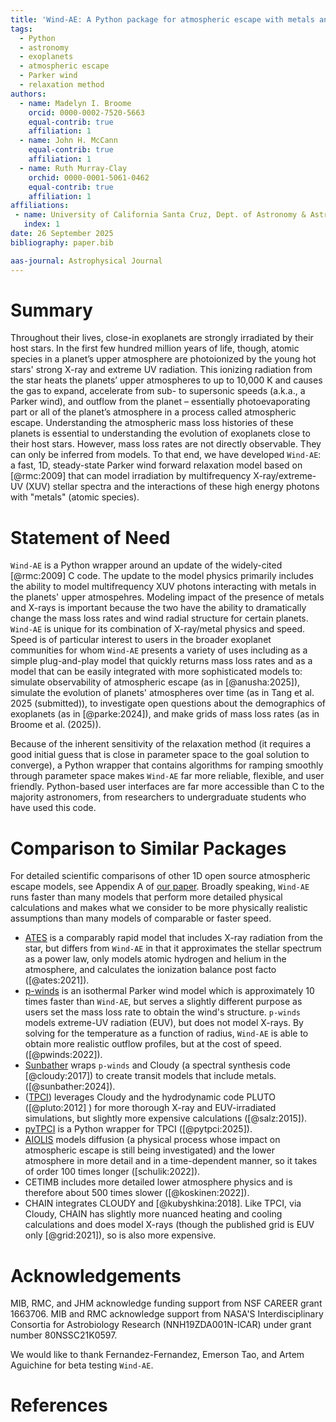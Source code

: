 ```yaml
---
title: 'Wind-AE: A Python package for atmospheric escape with metals and X-rays'
tags:
  - Python
  - astronomy
  - exoplanets
  - atmospheric escape
  - Parker wind
  - relaxation method
authors:
  - name: Madelyn I. Broome
    orcid: 0000-0002-7520-5663
    equal-contrib: true
    affiliation: 1 
  - name: John H. McCann
    equal-contrib: true
    affiliation: 1
  - name: Ruth Murray-Clay
    orchid: 0000-0001-5061-0462
    equal-contrib: true
    affiliation: 1
affiliations:
 - name: University of California Santa Cruz, Dept. of Astronomy & Astrophysics, Santa Cruz, US
   index: 1
date: 26 September 2025
bibliography: paper.bib

aas-journal: Astrophysical Journal
---
```


# Summary
Throughout their lives, close-in exoplanets are strongly irradiated by their host stars. In the first few hundred million years of life, though, atomic species in a planet’s upper atmosphere are photoionized by the young hot stars' strong X-ray and extreme UV radiation. This ionizing radiation from the star heats the planets’ upper atmospheres to up to 10,000 K and causes the gas to expand, accelerate from sub- to supersonic speeds (a.k.a., a Parker wind), and outflow from the planet – essentially photoevaporating part or all of the planet’s atmosphere in a process called atmospheric escape. Understanding the atmospheric mass loss histories of these planets is essential to understanding the evolution of exoplanets close to their host stars. However, mass loss rates are not directly observable. They can only be inferred from models.
To that end, we have developed `Wind-AE`: a fast, 1D, steady-state Parker wind forward relaxation model based on [@rmc:2009] that can model irradiation by multifrequency X-ray/extreme-UV (XUV) stellar spectra and the interactions of these high energy photons with "metals" (atomic species).


# Statement of Need

`Wind-AE` is a Python wrapper around an update of the widely-cited [@rmc:2009] C code. The update to the model physics primarily includes the ability to model multifrequency XUV photons interacting with metals in the planets' upper atmospehres. Modeling impact of the presence of metals and X-rays is important because the two have the ability to dramatically change the mass loss rates and wind radial structure for certain planets. `Wind-AE` is unique for its combination of X-ray/metal physics and speed. Speed is of particular interest to users in the broader exoplanet communities for whom `Wind-AE` presents a variety of uses including as a simple plug-and-play model that quickly returns mass loss rates and as a model that can be easily integrated with more sophisticated models to: simulate observability of atmospheric escape (as in [@anusha:2025]), simulate the evolution of planets' atmospheres over time (as in Tang et al. 2025 (submitted)), to investigate open questions about the demographics of exoplanets (as in [@parke:2024]), and make grids of mass loss rates (as in Broome et al. (2025)).

Because of the inherent sensitivity of the relaxation method (it requires a good initial guess that is close in parameter space to the goal solution to converge), a Python wrapper that contains algorithms for ramping smoothly through parameter space makes `Wind-AE` far more reliable, flexible, and user friendly. Python-based user interfaces are far more accessible than C to the majority astronomers, from researchers to undergraduate students who have used this code.
<!-- `Gala` is an Astropy-affiliated Python package for galactic dynamics. Python
enables wrapping low-level languages (e.g., C) for speed without losing
flexibility or ease-of-use in the user-interface. The API for `Gala` was
designed to provide a class-based and user-friendly interface to fast (C or
Cython-optimized) implementations of common operations such as gravitational
potential and force evaluation, orbit integration, dynamical transformations,
and chaos indicators for nonlinear dynamics. `Gala` also relies heavily on and
interfaces well with the implementations of physical units and astronomical
coordinate systems in the `Astropy` package [@astropy] (`astropy.units` and
`astropy.coordinates`).

`Gala` was designed to be used by both astronomical researchers and by
students in courses on gravitational dynamics or astronomy. It has already been
used in a number of scientific publications [@Pearson:2017] and has also been
used in graduate courses on Galactic dynamics to, e.g., provide interactive
visualizations of textbook material [@Binney:2008]. The combination of speed,
design, and support for Astropy functionality in `Gala` will enable exciting
scientific explorations of forthcoming data releases from the *Gaia* mission
[@gaia] by students and experts alike. -->

<!-- # Verification and Documentation -->

<!-- `orbitize!` implements a full stack of automated testing and documentation building 
practices. We use GitHub Actions to automatically run a suite of unit tests, maintained in [orbitize/tests](https://github.com/sblunt/orbitize/tree/main/tests),
each time code is committed to the public repository or a pull request is opened. The Jupyter notebook
tutorials, maintained in [orbitize/docs/tutorials](https://github.com/sblunt/orbitize/tree/main/docs/tutorials), are also run automatically when a 
pull request to the `main` branch is opened. Documentation is built using `sphinx`, and hosted
on readthedocs.org at [orbitize.info](https://orbitize.readthedocs.io/en/latest/). We also
maintain a set of longer-running tests in [orbitize/tests/end-to-end-tests](https://github.com/sblunt/orbitize/tree/main/tests/end-to-end-tests) that show real
scientific use cases of the code. These tests are not automatically run.

`orbitize!` is documented through API docstrings describing individual functions, which are accessible on [our readthedocs page](https://orbitize.readthedocs.io/en/latest/api.html), a set of [Jupyter notebook tutorials](https://orbitize.readthedocs.io/en/latest/tutorials.html) walking the user through a particular application, a set of [frequently asked questions](https://orbitize.readthedocs.io/en/latest/faq.html),
and an in-progress ["manual"](https://orbitize.readthedocs.io/en/orbitize-manual/manual.html) describing orbit fitting with `orbitize!` from first principles. -->

# Comparison to Similar Packages
For detailed scientific comparisons of other 1D open source atmospheric escape models, see Appendix A of [our paper](). Broadly speaking, `Wind-AE` runs faster than many models that perform more detailed physical calculations and makes what we consider to be more physically realistic assumptions than many models of comparable or faster speed.

- [ATES](https://github.com/AndreaCaldiroli/ATES-Code) is a comparably rapid model that includes X-ray radiation from the star, but differs from `Wind-AE` in that it approximates the stellar spectrum as a power law, only models atomic hydrogen and helium in the atmosphere, and calculates the ionization balance post facto ([@ates:2021]).
- [p-winds](https://github.com/ladsantos/p-winds) is an isothermal Parker wind model which is approximately 10 times faster than `Wind-AE`, but serves a slightly different purpose as users set the mass loss rate to obtain the wind's structure. `p-winds` models extreme-UV radiation (EUV), but does not model X-rays. By solving for the temperature as a function of radius, `Wind-AE` is able to obtain more realistic outflow profiles, but at the cost of speed. ([@pwinds:2022]).
- [Sunbather](https://github.com/antonpannekoek/sunbather) wraps `p-winds` and Cloudy (a spectral synthesis code [@cloudy:2017]) to create transit models that include metals. ([@sunbather:2024]).
- ([TPCI](https://cdsarc.u-strasbg.fr/viz-bin/qcat?J/A+A/576/A21)) leverages Cloudy and the hydrodynamic code PLUTO ([@pluto:2012] ) for more thorough X-ray and EUV-irradiated simulations, but slightly more expensive calculations ([@salz:2015]).
- [pyTPCI](https://ascl.net/2506.012) is a Python wrapper for TPCI ([@pytpci:2025]).
- [AIOLIS](https://github.com/Schulik/aiolos) models diffusion (a physical process whose impact on atmospheric escape is still being investigated) and the lower atmosphere in more detail and in a time-dependent manner, so it takes of order 100 times longer ([schulik:2022]).
- CETIMB includes more detailed lower atmosphere physics and is therefore about 500 times slower ([@koskinen:2022]).
- CHAIN integrates CLOUDY and [@kubyshkina:2018]. Like TPCI, via Cloudy, CHAIN has slightly more nuanced heating and cooling calculations and does model X-rays (though the published grid is EUV only [@grid:2021]), so is also more expensive.


# Acknowledgements
MIB, RMC, and JHM acknowledge funding support from NSF CAREER grant 1663706. MIB and RMC acknowledge support from NASA'S Interdisciplinary Consortia for Astrobiology Research (NNH19ZDA001N-ICAR) under grant number 80NSSC21K0597.

We would like to thank Fernandez-Fernandez, Emerson Tao, and Artem Aguichine for beta testing `Wind-AE`.

# References